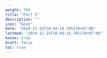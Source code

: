 ```yaml
---
weight: 700
title: "Part I"
description: ""
icon: "book"
date: "2024-12-14T18:49:18.785178+07:00"
lastmod: "2024-12-14T18:49:18.785178+07:00"
katex: true
draft: false
toc: true
---
```

